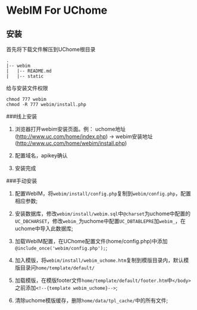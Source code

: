 WebIM For UChome
================================================================

安装
-----------------------------

首先将下载文件解压到UChome根目录

	.
	|-- webim
	|   |-- README.md
	|   |-- static

给与安装文件权限

	chmod 777 webim
	chmod -R 777 webim/install.php

###线上安装

1.	浏览器打开webim安装页面。例： uchome地址(http://www.uc.com/home/index.php) -> webim安装地址(http://www.uc.com/home/webim/install.php)

2.	配置域名，apikey确认

3.	安装完成


###手动安装

1.	配置WebIM，将`webim/install/config.php`复制到`webim/config.php`，配置相应参数;
2.	安装数据库，修改`webim/install/webim.sql`中`@charset`为uchome中配置的`UC_DBCHARSET`，修改`webim_`为uchome中配置`UC_DBTABLEPRE`加`webim_`，在uchome中导入此数据库;

3.	加载WebIM配置，在UChome配置文件(home/config.php)中添加`@include_once('webim/config.php');`;

4.	加入模版，将`webim/install/webim_uchome.htm`复制到模版目录内，默认模版目录问`home/template/default/`
5.	加载模版，在模版footer文件`home/template/default/footer.htm`中`</body>`之前添加`<!--{template webim_uchome}-->`;

6.	清除uchome模版缓存，删除`home/data/tpl_cache/`中的所有文件;
